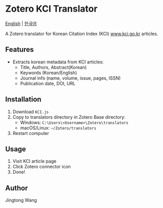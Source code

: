 # Zotero KCI Translator

[English](README.md) | [한국어](README.ko.md)

A Zotero translator for Korean Citation Index (KCI) www.kci.go.kr articles.

## Features

- Extracts korean metadata from KCI articles:
  - Title, Authors, Abstract(Korean)
  - Keywords (Korean/English)
  - Journal info (name, volume, issue, pages, ISSN)
  - Publication date, DOI, URL

## Installation

1. Download `KCI.js`
2. Copy to translators directory in Zotero Base directory:
   - Windows: `C:\Users\<Username>\Zotero\translators`
   - macOS/Linux: `~/Zotero/translators`
3. Restart computer

## Usage

1. Visit KCI article page
2. Click Zotero connector icon
3. Done!

## Author

Jingtong Wang
